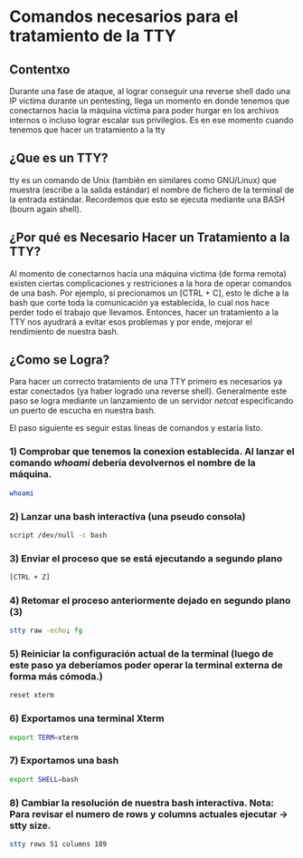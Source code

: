 # Comandos necesarios para el tratamiento de la TTY

## Contentxo
Durante una fase de ataque, al lograr conseguir una reverse shell dado una IP víctima durante un pentesting, llega un momento en donde tenemos que conectarnos
hacia la máquina víctima para poder hurgar en los archivos internos o incluso lograr escalar sus privilegios. Es en ese momento cuando tenemos que hacer un
tratamiento a la tty

## ¿Que es un TTY?
tty es un comando de Unix (también en similares como GNU/Linux) que muestra (escribe a la salida estándar) el nombre de fichero de la terminal de la entrada estándar.
Recordemos que esto se ejecuta mediante una BASH (bourn again shell).

## ¿Por qué es Necesario Hacer un Tratamiento a la TTY?
Al momento de conectarnos hacia una máquina victima (de forma remota) existen ciertas complicaciones y restriciones a la hora de operar comandos de una bash.
Por ejemplo, si precionamos un [CTRL + C], esto le diche a la bash que corte toda la comunicación ya establecída, lo cual nos hace perder todo el trabajo que llevamos.
Entonces, hacer un tratamiento a la TTY nos ayudrará a evitar esos problemas y por ende, mejorar el rendimiento de nuestra bash.

## ¿Como se Logra?
Para hacer un correcto tratamiento de una TTY primero es necesarios ya estar conectados (ya haber logrado una reverse shell). Generalmente este paso se logra mediante
un lanzamiento de un servidor *netcat* especificando un puerto de escucha en nuestra bash.

El paso siguiente es seguir estas lineas de comandos y estaría listo.

### 1) Comprobar que tenemos la conexion establecida. Al lanzar el comando *whoami* debería devolvernos el nombre de la máquina.
```bash
whoami
```
### 2) Lanzar una bash interactíva (una pseudo consola)

```bash
script /dev/null -c bash
```

### 3) Enviar el proceso que se está ejecutando a segundo plano

```bash
[CTRL + Z]
```

### 4) Retomar el proceso anteriormente dejado en segundo plano (3)

```bash
stty raw -echo; fg
```

### 5) Reiniciar la configuración actual de la terminal (luego de este paso ya deberíamos poder operar la terminal externa de forma más cómoda.)

```bash
reset xterm
```

### 6) Exportamos una terminal Xterm

```bash
export TERM=xterm
```

### 7) Exportamos una bash

```bash
export SHELL=bash
```

### 8) Cambiar la resolución de nuestra bash interactiva. Nota: Para revisar el numero de rows y columns actuales ejecutar -> stty size.
```bash
stty rows 51 columns 189
```



